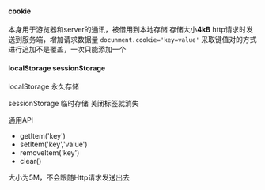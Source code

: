 #### cookie

本身用于游览器和server的通讯，被借用到本地存储
存储大小**4kB**
http请求时发送到服务端，增加请求数据量
`docunment.cookie='key=value'` 采取键值对的方式进行追加不是覆盖，一次只能添加一个

#### localStorage sessionStorage

localStorage 永久存储

sessionStorage 临时存储 关闭标签就消失

通用API
- getItem('key')
- setItem('key','value')
- removeItem('key')
- clear()

大小为5M，不会跟随Http请求发送出去
